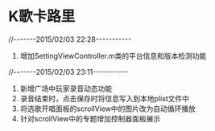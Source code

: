 K歌卡路里
=========
//-------2015/02/03 22:28-----------

1. 增加SettingViewController.m类的平台信息和版本检测功能

//-------2015/02/03 23:11-----------
1. 新增广场中玩家录音动态功能
2. 录音结束时，点击保存时将信息写入到本地plist文件中
3. 将选歌开唱面板的scrollView中的图片改为自动循环播放
4. 针对scrollView中的专题增加控制器面板展示
